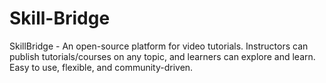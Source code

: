 # Skill-Bridge
SkillBridge - An open-source platform for video tutorials. Instructors can publish tutorials/courses on any topic, and learners can explore and learn. Easy to use, flexible, and community-driven.
